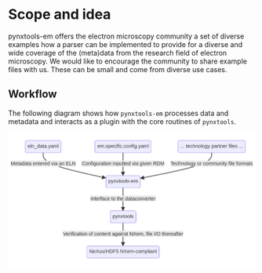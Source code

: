 # Scope and idea

pynxtools-em offers the electron microscopy community a set of diverse examples how a parser can be implemented to provide for a diverse and wide coverage of the (meta)data from the research field of electron microscopy. We would like to encourage the community to share example files with us. These can be small and come from diverse use cases.

## Workflow

The following diagram shows how `pynxtools-em` processes data and metadata and interacts as a plugin with the core routines of `pynxtools`.

<img src="media/workflow.png" />